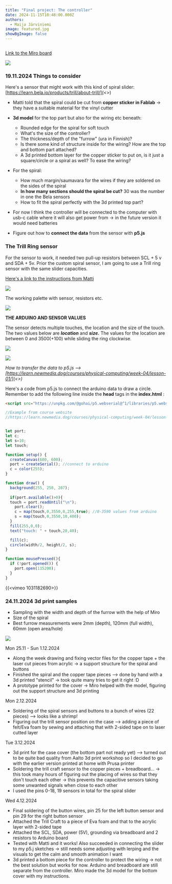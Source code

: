 ```yaml
---
title: "Final project: The controller"
date: 2024-11-15T10:48:00.000Z
authors:
  - Maija Järviniemi
image: featured.jpg
showBgImage: false
---
```

![]()

[Link to the Miro board](https://miro.com/welcomeonboard/aUtCL1RzQVVNRldUdWFEV2Z3RDZsdndEZWc5Q2p4RDBsYVE4UHowMnJZZHVJUFZlM2UrYjBpa2hJaHgyR21JVU9pd1poK2JBWHdlVGJqdU43YTZ4aUZqeFQycnYvVUFIM3RHRVd6ZTUwSnNEVUVOTGxKUi84V1BzVDFEZDUzc3chZQ==?share_link_id=566865071552)

![](featured.jpg)

### 19.11.2024 Things to consider

Here's a sensor that might work with this kind of spiral slider: [https://learn.bela.io/products/trill/about-trill/](<>)

* Matti told that the spiral could be cut from **copper sticker in Fablab** -> they have a suitable material for the vinyl cutter
* **3d model** for the top part but also for the wiring etc beneath:

  * Rounded edge for the spiral for soft touch
  * What's the size of the controller? 
  * The thickness/depth of the "furrow" (ura in Finnish)?
  * Is there some kind of structure inside for the wiring? How are the top and bottom part attached? 
  * A 3d printed bottom layer for the copper sticker to put on, is it just a square/circle or a spiral as well? To ease the wiring?
* For the spiral:

  * How much margin/saumavara for the wires if they are soldered on the sides of the spiral
  * **In how many sections should the spiral be cut?** 30 was the number in one the Bela sensors
  * How to fit the spiral perfectly with the 3d printed top part? 
* For now I think the controller will be connected to the computer with usb-c cable where it will also get power from -> in the future version it would need batteries
* Figure out how to **connect the data** from the sensor with **p5.js**

### The Trill Ring sensor

For the sensor to work, it needed two pull-up resistors between SCL + 5 v and SDA + 5v. Prior the custom spiral sensor, I am going to use a Trill ring sensor with the same slider capacities.

[Here's a link to the instructions from Matti](https://learn.adafruit.com/working-with-i2c-devices/pull-up-resistors)

![](trill-ring-resistors.jpg)

The working palette with sensor, resistors etc. 

![](trill-ring.jpg)

**THE ARDUINO AND SENSOR VALUES**

The sensor detects multiple touches, the location and the size of the touch. The two values below are ***location*** and ***size.*** The values for the location are between 0 and 3500(+100) while sliding the ring clockwise. 

![](monitordatatrillring-web.png)

![](plotterdatatrillring-web.png)

*How to transfer the data to p5.js --> [https://learn.newmedia.dog/courses/physical-computing/week-04/lesson-01/](<>)*

[](https://learn.newmedia.dog/courses/physical-computing/week-04/lesson-01/)Here's a code from p5.js to connect the arduino data to draw a circle. Remember to add the following line inside the **head** tags in the **index.html** :

```html
<script src="https://unpkg.com/@gohai/p5.webserial@^1/libraries/p5.webserial.js"></script>
```

```javascript
//Example from course website
//https://learn.newmedia.dog/courses/physical-computing/week-04/lesson-01/


let port;
let c;
let s=10;
let touch;

function setup() {
  createCanvas(600, 600);
  port = createSerial(); //connect to arduino
  c = color(255);
}

function draw() {
  background(255, 250, 207);
  
  if(port.available()>0){
  touch = port.readUntil("\n");
    port.clear();
    c = map(touch,0,3550,0,255,true); //0-3590 values from arduino
    s = map(touch,0,3550,10,400);
  }
  fill(255,0,0);
  text("touch: " + touch,20,40);

  fill(c);
  circle(width/2, height/2, s);
}

function mousePressed(){
  if (!port.opened()) {
    port.open(115200);
  }
}
```

[](https://learn.newmedia.dog/courses/physical-computing/week-04/lesson-01/)

{{<vimeo 1031182690>}}

### 24.11.2024 3d print samples

* Sampling with the width and depth of the furrow with the help of Miro
* Size of the spiral
* Best furrow measurements were 2mm (depth), 120mm (full width), 60mm (open area/hole)

![](img_2019web.jpg)



Mon 25.11 - Sun 1.12.2024

* Along the week drawing and fixing vector files for the copper tape + the laser cut pieces from acrylic -> a support structure for the spiral and buttons
* Finished the spiral and the copper tape pieces --> done by hand with a 3d printed "stencil" -> took quite many tries to get it right :D
* A prototype printed for the cover -> Miro helped with the model, figuring out the support structure and 3d printing

Mon 2.12.2024

* Soldering of the spiral sensors and buttons to a bunch of wires (22 pieces) --> looks like a shrimp!
* Figuring out the trill sensor position on the case --> adding a piece of felt/Eva foam by sewing and attaching that with 2-sided tape on to laser cutted layer

Tue 3.12.2024

* 3d print for the case cover (the bottom part not ready yet) --> turned out to be quite bad quality from Aalto 3d print workshop so I decided to go with the earlier version printed at home with Prusa printer
* Soldering the trill craft sensor to the copper pieces + breadboard...  -> this took many hours of figuring out the placing of wires so that they don't touch each other -> this prevents the capacitive sensors taking some unwanted signals when close to each other
* I used the pins 0-18, 19 sensors in total for the spiral slider

Wed 4.12.2024

* Final soldering of the button wires, pin 25 for the left button sensor and pin 29 for the right button sensor
* Attached the Trill Craft to a piece of Eva foam and that to the acrylic layer with 2-sided tape
* Attached the SCL, SDA, power (5V), grounding via breadboard and 2 resistors to Arduino board
* Tested with Matti and it works! Also succeeded in connecting the slider to my p5.j sketches -> still needs some adjusting with lerping and the visuals to get the calm and smooth animation I want
* 3d printed a bottom piece for the controller to protect the wiring -> not the best solution but works for now. Arduino and breadboard are still separate from the controller. Miro made the 3d model for the bottom cover with my instructions.
